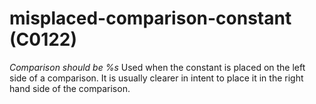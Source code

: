 # misplaced-comparison-constant (C0122)

*Comparison should be %s* Used when the constant is placed on the left
side of a comparison. It is usually clearer in intent to place it in the
right hand side of the comparison.
